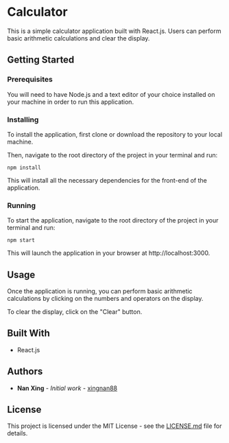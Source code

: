# Calculator

This is a simple calculator application built with React.js. Users can perform basic arithmetic calculations and clear the display.

## Getting Started

### Prerequisites

You will need to have Node.js and a text editor of your choice installed on your machine in order to run this application.

### Installing

To install the application, first clone or download the repository to your local machine. 

Then, navigate to the root directory of the project in your terminal and run:

```
npm install
```

This will install all the necessary dependencies for the front-end of the application.

### Running

To start the application, navigate to the root directory of the project in your terminal and run:

```
npm start
```

This will launch the application in your browser at http://localhost:3000.

## Usage

Once the application is running, you can perform basic arithmetic calculations by clicking on the numbers and operators on the display. 

To clear the display, click on the "Clear" button.

## Built With

* React.js

## Authors

* **Nan Xing** - *Initial work* - [xingnan88](https://github.com/xingnan88)

## License

This project is licensed under the MIT License - see the [LICENSE.md](LICENSE.md) file for details.
